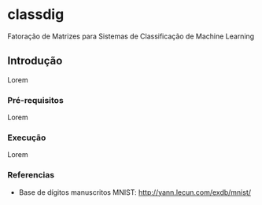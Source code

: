 # classdig
Fatoração de Matrizes para Sistemas de Classificação de Machine Learning

## Introdução

Lorem

### Pré-requisitos

Lorem

### Execução

Lorem


### Referencias

* Base de dígitos manuscritos MNIST: http://yann.lecun.com/exdb/mnist/